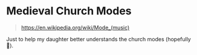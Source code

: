 # Medieval Church Modes

> https://en.wikipedia.org/wiki/Mode_(music)

Just to help my daughter better understands the church modes (hopefully :rofl:).
